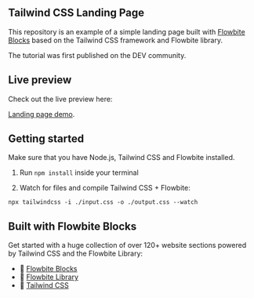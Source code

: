 ## Tailwind CSS Landing Page

This repository is an example of a simple landing page built with [Flowbite Blocks](https://flowbite.com/blocks/) based on the Tailwind CSS framework and Flowbite library.

The tutorial was first published on the DEV community.

## Live preview

Check out the live preview here:

[Landing page demo](https://themesberg.github.io/tailwind-css-landing-page/).

## Getting started

Make sure that you have Node.js, Tailwind CSS and Flowbite installed.

1. Run `npm install` inside your terminal

2. Watch for files and compile Tailwind CSS + Flowbite:

```
npx tailwindcss -i ./input.css -o ./output.css --watch
```

## Built with Flowbite Blocks

Get started with a huge collection of over 120+ website sections powered by Tailwind CSS and the Flowbite Library:

- 🔗 [Flowbite Blocks](https://flowbite.com/blocks/)
- 🔗 [Flowbite Library](https://flowbite.com/docs/getting-started/introduction/)
- 🔗 [Tailwind CSS](https://tailwindcss.com/)
